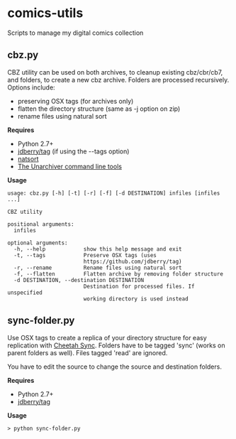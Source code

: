 comics-utils
============

Scripts to manage my digital comics collection

cbz.py
------
CBZ utility can be used on both archives, to cleanup existing cbz/cbr/cb7, and folders, to create a new cbz archive.
Folders are processed recursively.
Options include:
 - preserving OSX tags (for archives only)
 - flatten the directory structure (same as -j option on zip)
 - rename files using natural sort

**Requires**
 * Python 2.7+
 * [jdberry/tag](https://github.com/jdberry/tag) (if using the --tags option)
 * [natsort](https://pypi.python.org/pypi/natsort)
 * [The Unarchiver command line tools](http://unarchiver.c3.cx/commandline)

**Usage**
```
usage: cbz.py [-h] [-t] [-r] [-f] [-d DESTINATION] infiles [infiles ...]

CBZ utility

positional arguments:
  infiles

optional arguments:
  -h, --help            show this help message and exit
  -t, --tags            Preserve OSX tags (uses
                        https://github.com/jdberry/tag)
  -r, --rename          Rename files using natural sort
  -f, --flatten         Flatten archive by removing folder structure
  -d DESTINATION, --destination DESTINATION
                        Destination for processed files. If unspecified
                        working directory is used instead
```

sync-folder.py
--------------
Use OSX tags to create a replica of your directory structure for easy replication with [Cheetah Sync](http://www.jrtstudio.com/cheetah-sync-android-wireless-sync).
Folders have to be tagged 'sync' (works on parent folders as well).
Files tagged 'read' are ignored.

You have to edit the source to change the source and destination folders.

**Requires**
 * Python 2.7+
 * [jdberry/tag](https://github.com/jdberry/tag)

**Usage**
```
> python sync-folder.py
```
